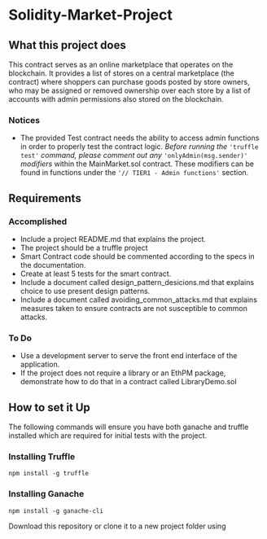 # Solidity-Market-Project

## What this project does

This contract serves as an online marketplace that operates on the blockchain. It provides a list of stores on a central marketplace (the contract) where shoppers can purchase goods posted by store owners, who may be assigned or removed ownership over each store by a list of accounts with admin permissions also stored on the blockchain. 

### Notices
  
  - The provided Test contract needs the ability to access admin functions in order to properly test the contract logic. *Before running the* ```'truffle test'``` *command, please comment out any* ```'onlyAdmin(msg.sender)'``` *modifiers* within the MainMarket.sol contract. These modifiers can be found in functions under the ```'// TIER1 - Admin functions'``` section.

## Requirements

### Accomplished

  - Include a project README.md that explains the project.
  - The project should be a truffle project
  - Smart Contract code should be commented according to the specs in the documentation.
  - Create at least 5 tests for the smart contract.
  - Include a document called design_pattern_desicions.md that explains choice to use present design patterns.
  - Include a document called avoiding_common_attacks.md that explains measures taken to ensure contracts are not susceptible to common attacks.


  
### To Do

  

  - Use a development server to serve the front end interface of the application.
  - If the project does not require a library or an EthPM package, demonstrate how to do that in a contract called LibraryDemo.sol

## How to set it Up

The following commands will ensure you have both ganache and truffle installed which are required for initial tests with the project.
### Installing Truffle
```
npm install -g truffle
```
### Installing Ganache
```
npm install -g ganache-cli
```

Download this repository or clone it to a new project folder using
